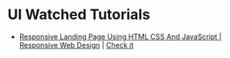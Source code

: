 # UI Watched Tutorials

- [Responsive Landing Page Using HTML CSS And JavaScript \| Responsive Web Design](https://www.youtube.com/watch?v=Lf6zONwYeec) | [Check it](./coffee-3d)
